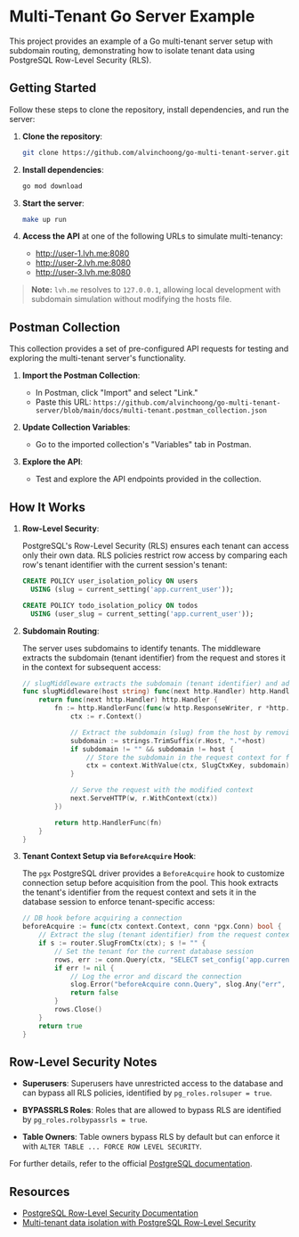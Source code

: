 # Multi-Tenant Go Server Example

This project provides an example of a Go multi-tenant server setup with subdomain routing, demonstrating how to isolate tenant data using PostgreSQL Row-Level Security (RLS).

## Getting Started

Follow these steps to clone the repository, install dependencies, and run the server:

1. **Clone the repository**:

    ```sh
    git clone https://github.com/alvinchoong/go-multi-tenant-server.git
    ```

2. **Install dependencies**:

    ```sh
    go mod download
    ```

3. **Start the server**:

    ```sh
    make up run
    ```

4. **Access the API** at one of the following URLs to simulate multi-tenancy:
    - <http://user-1.lvh.me:8080>
    - <http://user-2.lvh.me:8080>
    - <http://user-3.lvh.me:8080>

> **Note:** `lvh.me` resolves to `127.0.0.1`, allowing local development with subdomain simulation without modifying the hosts file.

## Postman Collection

This collection provides a set of pre-configured API requests for testing and exploring the multi-tenant server's functionality.

1. **Import the Postman Collection**:
   - In Postman, click "Import" and select "Link."
   - Paste this URL:
   `https://github.com/alvinchoong/go-multi-tenant-server/blob/main/docs/multi-tenant.postman_collection.json`

2. **Update Collection Variables**:
   - Go to the imported collection's "Variables" tab in Postman.

3. **Explore the API**:
   - Test and explore the API endpoints provided in the collection.

## How It Works

1. **Row-Level Security**:

    PostgreSQL's Row-Level Security (RLS) ensures each tenant can access only their own data. RLS policies restrict row access by comparing each row's tenant identifier with the current session's tenant:

    ```sql
    CREATE POLICY user_isolation_policy ON users
      USING (slug = current_setting('app.current_user'));

    CREATE POLICY todo_isolation_policy ON todos
      USING (user_slug = current_setting('app.current_user'));
    ```

2. **Subdomain Routing**:

    The server uses subdomains to identify tenants. The middleware extracts the subdomain (tenant identifier) from the request and stores it in the context for subsequent access:

    ```go
    // slugMiddleware extracts the subdomain (tenant identifier) and adds it to the request context
    func slugMiddleware(host string) func(next http.Handler) http.Handler {
        return func(next http.Handler) http.Handler {
            fn := http.HandlerFunc(func(w http.ResponseWriter, r *http.Request) {
                ctx := r.Context()

                // Extract the subdomain (slug) from the host by removing the primary domain
                subdomain := strings.TrimSuffix(r.Host, "."+host)
                if subdomain != "" && subdomain != host {
                    // Store the subdomain in the request context for future use
                    ctx = context.WithValue(ctx, SlugCtxKey, subdomain)
                }

                // Serve the request with the modified context
                next.ServeHTTP(w, r.WithContext(ctx))
            })

            return http.HandlerFunc(fn)
        }
    }
    ```

3. **Tenant Context Setup via `BeforeAcquire` Hook**:

    The `pgx` PostgreSQL driver provides a `BeforeAcquire` hook to customize connection setup before acquisition from the pool. This hook extracts the tenant's identifier from the request context and sets it in the database session to enforce tenant-specific access:

    ```go
    // DB hook before acquiring a connection
    beforeAcquire := func(ctx context.Context, conn *pgx.Conn) bool {
        // Extract the slug (tenant identifier) from the request context
        if s := router.SlugFromCtx(ctx); s != "" {
            // Set the tenant for the current database session
            rows, err := conn.Query(ctx, "SELECT set_config('app.current_user', $1, false)", s)
            if err != nil {
                // Log the error and discard the connection
                slog.Error("beforeAcquire conn.Query", slog.Any("err", err))
                return false
            }
            rows.Close()
        }
        return true
    }
    ```

## Row-Level Security Notes

- **Superusers**:
  Superusers have unrestricted access to the database and can bypass all RLS policies, identified by `pg_roles.rolsuper = true`.

- **BYPASSRLS Roles**:
  Roles that are allowed to bypass RLS are identified by `pg_roles.rolbypassrls = true`.

- **Table Owners**:
  Table owners bypass RLS by default but can enforce it with `ALTER TABLE ... FORCE ROW LEVEL SECURITY`.

For further details, refer to the official [PostgreSQL documentation](https://www.postgresql.org/docs/current/ddl-rowsecurity.html#DDL-ROWSECURITY).

## Resources

- [PostgreSQL Row-Level Security Documentation](https://www.postgresql.org/docs/current/ddl-rowsecurity.html)
- [Multi-tenant data isolation with PostgreSQL Row-Level Security](https://aws.amazon.com/blogs/database/multi-tenant-data-isolation-with-postgresql-row-level-security/)
